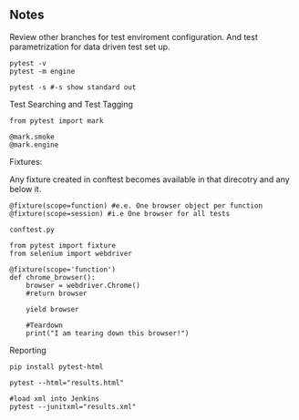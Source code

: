 ## Notes

Review other branches for test enviroment configuration. And test parametrization for data driven test set up.

```
pytest -v
pytest -m engine

pytest -s #-s show standard out

```

Test Searching and Test Tagging

```
from pytest import mark

@mark.smoke
@mark.engine

```

Fixtures:

Any fixture created in conftest becomes available in that direcotry and any below it.

```
@fixture(scope=function) #e.e. One browser object per function
@fixture(scope=session) #i.e One browser for all tests
```

```
conftest.py

from pytest import fixture
from selenium import webdriver

@fixture(scope='function')
def chrome_browser():
    browser = webdriver.Chrome()
    #return browser

    yield browser

    #Teardown
    print("I am tearing down this browser!")

```

Reporting

```
pip install pytest-html

pytest --html="results.html"

#load xml into Jenkins
pytest --junitxml="results.xml"

```
